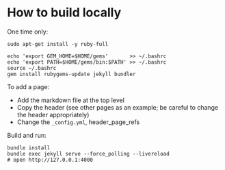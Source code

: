 # How to build locally

One time only:

```
sudo apt-get install -y ruby-full

echo 'export GEM_HOME=$HOME/gems'       >> ~/.bashrc
echo 'export PATH=$HOME/gems/bin:$PATH' >> ~/.bashrc
source ~/.bashrc
gem install rubygems-update jekyll bundler
```

To add a page:
- Add the markdown file at the top level
- Copy the header (see other pages as an example; be careful to change the header appropriately)
- Change the `_config.yml`, header_page_refs

Build and run:

```
bundle install
bundle exec jekyll serve --force_polling --livereload
# open http://127.0.0.1:4000
```